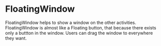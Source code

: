 # FloatingWindow
FloatingWindow helps to show a window on the other activities.
FloatingWindow is almost like a Floating button, that because there exists only a buttton in the window.
Users can drag the window to everywhere they want. 
